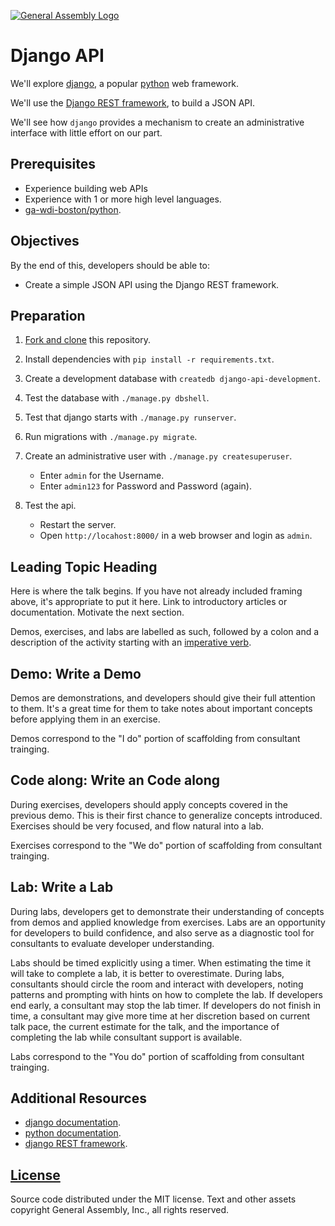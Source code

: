 [![General Assembly Logo](https://camo.githubusercontent.com/1a91b05b8f4d44b5bbfb83abac2b0996d8e26c92/687474703a2f2f692e696d6775722e636f6d2f6b6538555354712e706e67)](https://generalassemb.ly/education/web-development-immersive)

# Django API

We'll explore [django](https://www.djangoproject.com/), a popular
 [python](https://www.python.org/) web framework.

We'll use the [Django REST framework](http://www.django-rest-framework.org/),
 to build a JSON API.

We'll see how `django` provides a mechanism to create an administrative
 interface with little effort on our part.

## Prerequisites

-   Experience building web APIs
-   Experience with 1 or more high level languages.
-   [ga-wdi-boston/python](https://www.github.com/ga-wdi-boston/python).

## Objectives

By the end of this, developers should be able to:

-   Create a simple JSON API using the Django REST framework.

## Preparation

1.  [Fork and clone](https://github.com/ga-wdi-boston/meta/wiki/ForkAndClone)
    this repository.
1.  Install dependencies with `pip install -r requirements.txt`.
1.  Create a development database with `createdb django-api-development`.
1.  Test the database with `./manage.py dbshell`.
1.  Test that django starts with `./manage.py runserver`.
1.  Run migrations with `./manage.py migrate`.
1.  Create an administrative user with `./manage.py createsuperuser`.

    -   Enter `admin` for the Username.
    -   Enter `admin123` for Password and Password (again).

1.  Test the api.

    -   Restart the server.
    -   Open `http://locahost:8000/` in a web browser and login as `admin`.

## Leading Topic Heading

Here is where the talk begins. If you have not already included framing above,
it's appropriate to put it here. Link to introductory articles or documentation.
Motivate the next section.

Demos, exercises, and labs are labelled as such, followed by a colon and a
description of the activity starting with an [imperative
verb](https://en.wikipedia.org/wiki/Imperative_mood).

## Demo: Write a Demo

Demos are demonstrations, and developers should give their full attention to
them. It's a great time for them to take notes about important concepts before
applying them in an exercise.

Demos correspond to the "I do" portion of scaffolding from consultant trainging.

## Code along: Write an Code along

During exercises, developers should apply concepts covered in the previous demo.
This is their first chance to generalize concepts introduced. Exercises should
be very focused, and flow natural into a lab.

Exercises correspond to the "We do" portion of scaffolding from consultant
trainging.

## Lab: Write a Lab

During labs, developers get to demonstrate their understanding of concepts from
demos and applied knowledge from exercises. Labs are an opportunity for
developers to build confidence, and also serve as a diagnostic tool for
consultants to evaluate developer understanding.

Labs should be timed explicitly using a timer. When estimating the time it will
take to complete a lab, it is better to overestimate. During labs, consultants
should circle the room and interact with developers, noting patterns and
prompting with hints on how to complete the lab. If developers end early, a
consultant may stop the lab timer. If developers do not finish in time, a
consultant may give more time at her discretion based on current talk pace, the
current estimate for the talk, and the importance of completing the lab while
consultant support is available.

Labs correspond to the "You do" portion of scaffolding from consultant
trainging.

## Additional Resources

-   [django documentation](https://docs.djangoproject.com/en/1.9/).
-   [python documentation](https://docs.python.org/3/).
-   [django REST framework](http://www.django-rest-framework.org/).

## [License](LICENSE)

Source code distributed under the MIT license. Text and other assets copyright
General Assembly, Inc., all rights reserved.
